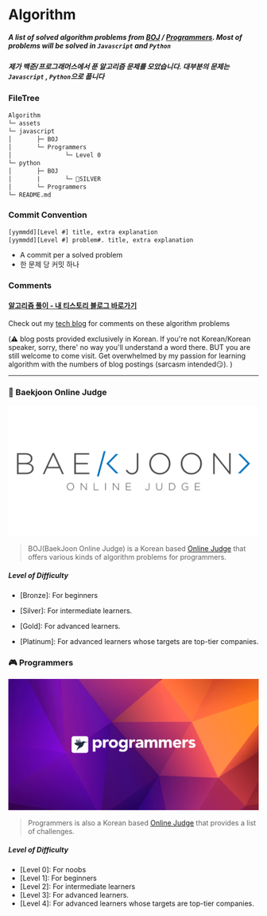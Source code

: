 # Algorithm

##### A list of solved algorithm problems from [BOJ](https://www.acmicpc.net/) / [Programmers](https://programmers.co.kr/). Most of problems will be solved in `Javascript` and  `Python`

##### 제가 백준/프로그래머스에서 푼 알고리즘 문제를 모았습니다. 대부분의 문제는 ` Javascript` , `Python`으로 풉니다



### FileTree

```
Algorithm
└─ assets
└─ javascript
│		├─ BOJ
│		└─ Programmers
│				└─ Level 0
└─ python
│		├─ BOJ
│		|		└─ 🥈SILVER
│		└─ Programmers
└─ README.md
```



### Commit Convention

```
[yymmdd][Level #] title, extra explanation
[yymmdd][Level #] problem#. title, extra explanation
```

* A commit per a solved problem
* 한 문제 당 커밋 하나



### Comments

#### [알고리즘 풀이 - 내 티스토리 블로그 바로가기](https://idontlikemath-moonsong.tistory.com/)

Check out my [tech blog](https://idontlikemath-moonsong.tistory.com/) for comments on these algorithm problems

(⚠️ blog posts provided exclusively in Korean. If you're not Korean/Korean speaker, sorry, there' no way you'll understand a word there. BUT you are still welcome to come visit. Get overwhelmed by my passion for learning algorithm with the numbers of blog postings (sarcasm intended😏). )







---

### 👾 Baekjoon Online Judge

![Baekjoon Online Judge](/assets/boj-og.png)

> BOJ(BaekJoon Online Judge) is a Korean based [Online Judge](https://en.wikipedia.org/wiki/Online_judge) that offers various kinds of algorithm problems for programmers. 

##### Level of Difficulty

* [Bronze]: For beginners
* [Silver]: For intermediate learners. 
* [Gold]: For advanced learners. 

* [Platinum]: For advanced learners whose targets are top-tier companies.





### 🎮 Programmers

![프로그래머스](/assets/img-meta-programmers-e00862a7c9acd8ef5164f8c85b3ab0127d083ab59b3a98d7219690bd3570bf35.png)

> Programmers is also a Korean based [Online Judge](https://en.wikipedia.org/wiki/Online_judge) that provides a list of challenges. 

##### Level of Difficulty

* [Level 0]: For noobs
* [Level 1]: For beginners
* [Level 2]: For intermediate learners
* [Level 3]: For advanced learners. 
* [Level 4]: For advanced learners whose targets are top-tier companies.

